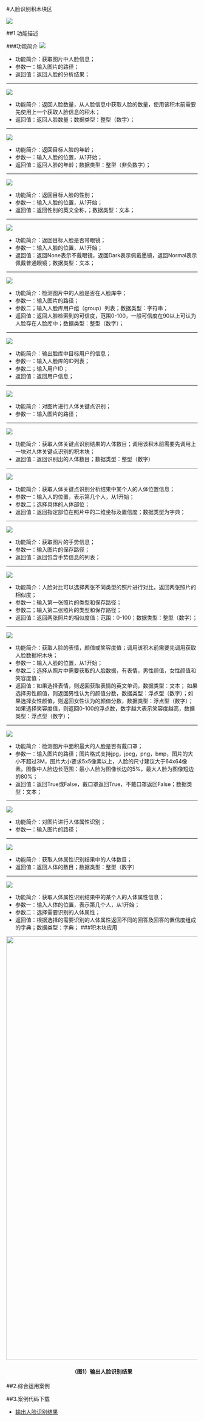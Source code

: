 #人脸识别积木块区

![](/media/renlianshibie01.png)


##1.功能描述

###功能简介
![](/media/renlianshibie02.png)
* 功能简介：获取图片中人脸信息；
* 参数一：输入图片的路径；
* 返回值：返回人脸的分析结果；
***
![](/media/renlianshibie03.png)
* 功能简介：返回人脸数量，从人脸信息中获取人脸的数量，使用该积木前需要先使用上一个获取人脸信息的积木；
* 返回值：返回人脸数量；数据类型：整型（数字）；
***
![](/media/renlianshibie04.png)
* 功能简介：返回目标人脸的年龄；
* 参数一：输入人脸的位置，从1开始；  
* 返回值：返回人脸的年龄；数据类型：整型（非负数字）；
***
![](/media/renlianshibie05.png)
* 功能简介：返回目标人脸的性别；
* 参数一：输入人脸的位置，从1开始；
* 返回值：返回性别的英文全称，；数据类型：文本；
***
![](/media/renlianshibie06.png)
* 功能简介：返回目标人脸是否带眼镜；
* 参数一：输入人脸的位置，从1开始；
* 返回值：返回None表示不戴眼镜，返回Dark表示佩戴墨镜，返回Normal表示佩戴普通眼镜；数据类型：文本；
***
![](/media/renlianshibie07.png)
* 功能简介：检测图片中的人脸是否在人脸库中；
* 参数一：输入图片的路径；
* 参数二；输入人脸库用户组（group）列表；数据类型：字符串；  
* 返回值：返回人脸检索到的可信度，范围0-100，一般可信度在90以上可认为人脸存在人脸库中；数据类型：整型（数字）；
***
![](/media/renlianshibie08.png)
* 功能简介：输出脸库中目标用户的信息；
* 参数一：输入人脸库的ID列表；
* 参数二；输入用户ID；
* 返回值：返回用户信息；
***
![](/media/renlianshibie09.png)
* 功能简介：对图片进行人体关键点识别；
* 参数一：输入图片的路径；
***
![](/media/renlianshibie10.png)
* 功能简介：获取人体关键点识别结果的人体数目；调用该积木前需要先调用上一块对人体关键点识别的积木块；
* 返回值：返回识别出的人体数目；数据类型：整型（数字）
***
![](/media/renlianshibie11.png)
* 功能简介：获取人体关键点识别分析结果中某个人的人体位置信息；
* 参数一：输入人的位置，表示第几个人，从1开始；
* 参数二；选择具体的人体部位；
* 返回值：返回指定部位在照片中的二维坐标及置信度；数据类型为字典；
***
![](/media/renlianshibie12.png)
* 功能简介：获取图片的手势信息；
* 参数一：输入图片的保存路径；
* 返回值：返回包含手势信息的列表；
***
![](/media/renlianshibie13.png)
* 功能简介：人脸对比可以选择两张不同类型的照片进行对比，返回两张照片的相似度；
* 参数一：输入第一张照片的类型和保存路径；
* 参数二；输入第二张照片的类型和保存路径；
* 返回值：返回两张照片的相似度值；范围：0-100；数据类型：整型（数字）；
***
![](/media/renlianshibie14.png)
* 功能简介：获取人脸的表情，颜值或笑容度值；调用该积木前需要先调用获取人脸数据积木块；
* 参数一：输入人脸的位置，从1开始；
* 参数二；选择从照片中需要获取的人脸数据，有表情，男性颜值，女性颜值和笑容度值；
* 返回值：如果选择表情，则返回获取表情的英文单词，数据类型：文本； 如果选择男性颜值，则返回男性认为的颜值分数，数据类型：浮点型（数字）；如果选择女性颜值，则返回女性认为的颜值分数，数据类型：浮点型（数字）；如果选择笑容度值，则返回0-100的浮点数，数字越大表示笑容度越高，数据类型：浮点型（数字）；
***
![](/media/renlianshibie15.png)
* 功能简介：检测图片中面积最大的人脸是否有戴口罩；
* 参数一：输入图片的路径；图片格式支持jpg，jpeg，png，bmp，图片的大小不超过3M，图片大小要求5x5像素以上，人脸的尺寸建议大于64x64像素。图像中人脸边长范围：最小人脸为图像长边的5%，最大人脸为图像短边的80%；
* 返回值：返回True或False，戴口罩返回True，不戴口罩返回False；数据类型：文本；
***
![](/media/renlianshibie16.png)
* 功能简介：对图片进行人体属性识别；
* 参数一：输入图片的路径；
***
![](/media/renlianshibie17.png)
* 功能简介：获取人体属性识别结果中的人体数目；
* 返回值：返回人体的数目；数据类型：整型（数字）
***
![](/media/renlianshibie18.png)
* 功能简介：获取人体属性识别结果中的某个人的人体属性信息；
* 参数一：输入人体的位置，表示第几个人，从1开始；
* 参数二：选择需要识别的人体属性；  
* 返回值：根据选择的需要识别的人体属性返回不同的回答及回答的置信度组成的字典；数据类型：字典；
###积木块应用
<div align="center">
    <img src="/media/renlianshibie19.png" alt="图1" width="1114">
    <h4>（图1）输出人脸识别结果</h4>
</div>  

##2.综合运用案例

##3.案例代码下载
* <a href="../download/积木块说明案例源代码/renlianshibieanli1.txt" download="" target="_blank">输出人脸识别结果</a>
